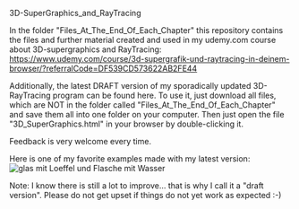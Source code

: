 3D-SuperGraphics_and_RayTracing

In the folder "Files_At_The_End_Of_Each_Chapter" this repository contains the files and further material created and used in my udemy.com course about 3D-supergraphics and RayTracing:
https://www.udemy.com/course/3d-supergrafik-und-raytracing-in-deinem-browser/?referralCode=DF539CD573622AB2FE44

Additionally, the latest DRAFT version of my sporadically updated 3D-RayTracing program can be found here. To use it, just download all files, which
   are NOT in the folder called "Files_At_The_End_Of_Each_Chapter" and save them all into one folder on your computer. 
   Then just open the file "3D_SuperGraphics.html" in your browser by double-clicking it.

Feedback is very welcome every time.
 
Here is one of my favorite examples made with my latest version:
![glas mit Loeffel und Flasche mit Wasser](https://user-images.githubusercontent.com/101653815/158475883-d0689d8c-7d87-412b-b6ee-2f5b7fb70094.png)

Note: I know there is still a lot to improve... that is why I call it a "draft version". Please do not get upset if things do not yet work as expected :-)
